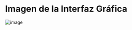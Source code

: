 # Imagen de la Interfaz Gráfica
![image](https://github.com/user-attachments/assets/916e3d83-749c-4318-aed1-e7fcf722ded3)
